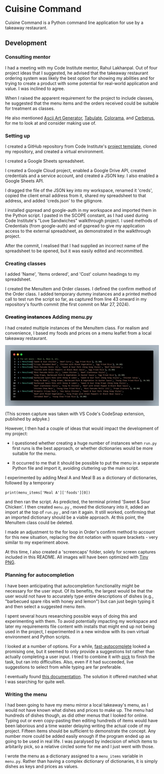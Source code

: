 # Cuisine Command

Cuisine Command is a Python command line application for use by a takeaway restaurant.

## Development

### Consulting mentor

I had a meeting with my Code Institute mentor, Rahul Lakhanpal. Out of four project ideas that I suggested, he advised that the takeaway restaurant ordering system was likely the best option for showing my abilities and for trying to create a product with some potential for real-world application and value. I was inclined to agree.

When I raised the apparent requirement for the project to include classes, he suggested that the menu items and the orders received could be suitable for treatment as classes.

He also mentioned [Ascii Art Generator](https://www.ascii-art-generator.org), [Tabulate](https://pypi.org/project/tabulate), [Colorama](https://pypi.org/project/colorama), and [Cerberus](https://docs.python-cerberus.org), for me to look at and consider making use of.

### Setting up

I created a GitHub repository from Code Institute's [project template](https://github.com/Code-Institute-Org/p3-template), cloned my repository, and created a virtual environment.

I created a Google Sheets spreadsheet.

I created a Google Cloud project, enabled a Google Drive API, created credentials and a service account, and created a JSON key. I also enabled a Google Sheets API.

I dragged the file of the JSON key into my workspace, renamed it 'creds', copied the client email address from it, shared my spreadsheet to that address, and added 'creds.json' to the gitignore.

I installed gspread and google-auth in my workspace and imported them in the Python script. I pasted in the SCOPE constant, as I had used during Code Institute's "Love Sandwiches" walkthrough project. I used methods of Credentials (from google-auth) and of gspread to give my application access to the external spreadsheet, as demonstrated in the walkthrough project.

After the commit, I realised that I had supplied an incorrect name of the spreadsheet to be opened, but it was easily edited and recommitted.

### Creating classes

I added 'Name', 'Items ordered', and 'Cost' column headings to my spreadsheet.

I created the MenuItem and Order classes. I defined the confirm method of the Order class. I added temporary dummy instances and a printed method call to test run the script so far, as captured from line 43 onward in my repository's fourth commit (the first commit on Mar 27, 2024).

### ~~Creating instances~~ Adding menu.py

I had created multiple instances of the MenuItem class. For realism and convenience, I based my foods and prices on a menu leaflet from a local takeaway restaurant.

<img src="screencaps/mi-instances.webp" alt="instances of MenuItem class" width="750px">

(This screen capture was taken with VS Code's CodeSnap extension, published by adpyke.)

However, I then had a couple of ideas that would impact the development of my project:

- I questioned whether creating a huge number of instances when `run.py` first runs is the best approach, or whether dictionaries would be more suitable for the menu.

- It occurred to me that it should be possible to put the menu in a separate Python file and import it, avoiding cluttering up the main script.

I experimented by adding Meal A and Meal B as a dictionary of dictionaries, followed by a temporary

`print(menu_items['Meal A']['foods'][0])`

and then ran the script. As predicted, the terminal printed 'Sweet & Sour Chicken'. I then created `menu.py` , moved the dictionary into it, added an import at the top of `run.py` , and ran it again. It still worked, confirming that an imported dictionary should be a viable approach. At this point, the MenuItem class could be deleted.

I made an adjustment to the for loop in Order's confirm method to account for this new situation, replacing the dot notation with square brackets - very similar to my experiment above.

At this time, I also created a 'screencaps' folder, solely for screen captures included in this README. All images will have been optimized with [Tiny PNG](https://tinypng.com).

### Planning for autocompletion

I have been anticipating that autocompletion functionality might be necessary for the user input. Of its benefits, the largest would be that the user would not have to accurately type entire descriptions of dishes (e.g., "barbecued spare ribs with honey and lemon") but can just begin typing it and then select a suggested menu item.

I spent several hours researching possible ways of doing this and experimenting with them. To avoid potentially impacting my workspace and later my requirements file content with installs that might end up not being used in the project, I experimented in a new window with its own virtual environment and Python scripts.

I looked at a number of options. For a while, [fast-autocomplete](https://pypi.org/project/fast-autocomplete) looked a promising one, but it seemed to only provide a suggestions list rather than actually completing a user input. I tried to combine it with [pick](https://github.com/wong2/pick) to finish the task, but ran into difficulties. Also, even if it had succeeded, live suggestions to select from while typing are far preferable.

I eventually found [this documentation](https://python-prompt-toolkit.readthedocs.io/en/stable/pages/asking_for_input.html#:~:text=Autocompletion%20can%20be%20added). The solution it offered matched what I was searching for quite well.

### Writing the menu

I had been going to have my menu mirror a local takeaway's menu, as I would not have known what dishes and prices to make up. The menu had hundreds of dishes though, as did other menus that I looked for online. Typing out or even copy-pasting then editing hundreds of items would have been laborious and a time waster delaying writing the actual code of my project. Fifteen items should be sufficient to demonstrate the concept. Any number more could be added easily enough if the program ended up as going to be used in real life. I was paralysed by indecision of which items to arbitarily pick, so a relative circled some for me and I just went with those.

I wrote the menu as a dictionary assigned to a `menu_items` variable in `menu.py`. Rather than having a complex dictionary of dictionaries, it is simply dishes as keys and prices as values.
